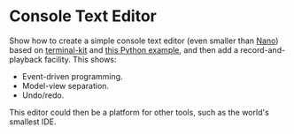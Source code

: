 # Console Text Editor

Show how to create a simple console text editor (even smaller than [Nano](https://www.nano-editor.org/))
based on [terminal-kit](https://github.com/cronvel/terminal-kit)
and [this Python example](https://github.com/tdryer/editor/blob/master/editor/__main__.py),
and then add a record-and-playback facility.
This shows:

-   Event-driven programming.
-   Model-view separation.
-   Undo/redo.

This editor could then be a platform for other tools,
such as the world's smallest IDE.

